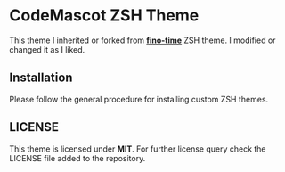 # CodeMascot ZSH Theme
This theme I inherited or forked from **[fino-time](https://github.com/robbyrussell/oh-my-zsh/blob/master/themes/fino-time.zsh-theme)** ZSH theme. I modified or
changed it as I liked.

## Installation
Please follow the general procedure for installing custom ZSH themes.

## LICENSE
This theme is licensed under **MIT**. For further license query check the
LICENSE file added to the repository.


